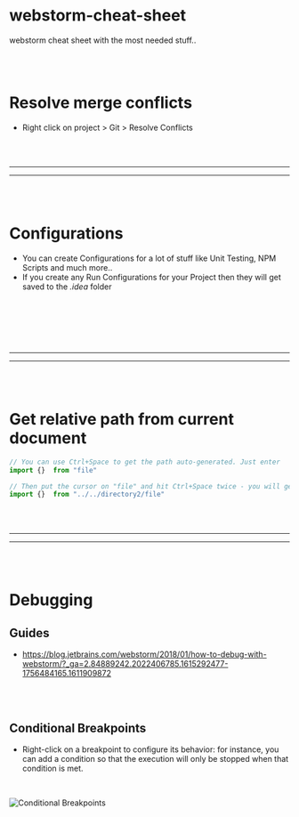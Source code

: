 # webstorm-cheat-sheet
webstorm cheat sheet with the most needed stuff..



<br><br>

# Resolve merge conflicts
- Right click on project > Git > Resolve Conflicts 

































<br><br>
_________________________________________________
_________________________________________________
<br><br>



# Configurations
- You can create Configurations for a lot of stuff like Unit Testing, NPM Scripts and much more..
- If you create any Run Configurations for your Project then they will get saved to the *.idea* folder

<br><br>





























<br><br>
_________________________________________________
_________________________________________________
<br><br>

# Get relative path from current document
```javascript
// You can use Ctrl+Space to get the path auto-generated. Just enter
import {}  from "file"

// Then put the cursor on "file" and hit Ctrl+Space twice - you will get
import {}  from "../../directory2/file"
```




































<br><br>
_________________________________________________
_________________________________________________
<br><br>

# Debugging

## Guides 
- https://blog.jetbrains.com/webstorm/2018/01/how-to-debug-with-webstorm/?_ga=2.84889242.2022406785.1615292477-1756484165.1611909872



<br><br>


## Conditional Breakpoints
- Right-click on a breakpoint to configure its behavior: for instance, you can add a condition so that the execution will only be stopped when that condition is met.

<br>

![Conditional Breakpoints](https://www.jetbrains.com/webstorm/guide/static/263243bc708d14f99c09d16001069900/2a4de/tip.png)

